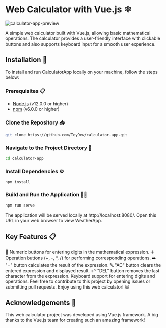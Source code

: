 # Web Calculator with Vue.js :atom_symbol:

![calculator-app-preview](https://github.com/TeyDew/calculator-app/assets/92805828/b0fd580d-779a-4b47-a5e1-d3ea728e71fe)

A simple web calculator built with Vue.js, allowing basic mathematical operations. The calculator provides a user-friendly interface with clickable buttons and also supports keyboard input for a smooth user experience.

## Installation 🚀

To install and run CalculatorApp locally on your machine, follow the steps below:

### Prerequisites 📋

- [Node.js](https://nodejs.org) (v12.0.0 or higher)
- [npm](https://www.npmjs.com/) (v6.0.0 or higher)

### Clone the Repository 📥

```bash
git clone https://github.com/TeyDew/calculator-app.git
```

### Navigate to the Project Directory 📂

```bash
cd calculator-app
```

### Install Dependencies ⚙️

```bash
npm install
```

### Build and Run the Application 🏃‍♂️

```bash
npm run serve
```

The application will be served locally at http://localhost:8080/. Open this URL in your web browser to view WeatherApp.

## Key Features :clipboard:
:1234: Numeric buttons for entering digits in the mathematical expression.
:heavy_plus_sign: Operation buttons (+, -, *, /) for performing corresponding operations.
:arrow_right: "=" button calculates the result of the expression.
:abc: "AC" button clears the entered expression and displayed result.
:leftwards_arrow_with_hook: "DEL" button removes the last character from the expression.
Keyboard support for entering digits and operations.
Feel free to contribute to this project by opening issues or submitting pull requests. Enjoy using this web calculator! :smiley:

## Acknowledgements :pray:
This web calculator project was developed using Vue.js framework. A big thanks to the Vue.js team for creating such an amazing framework!
